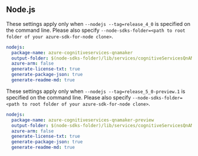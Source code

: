 ## Node.js

These settings apply only when `--nodejs --tag=release_4_0` is specified on the command line.
Please also specify `--node-sdks-folder=<path to root folder of your azure-sdk-for-node clone>`.

``` yaml $(tag) == 'release_4_0' && $(nodejs)
nodejs:
  package-name: azure-cognitiveservices-qnamaker
  output-folder: $(node-sdks-folder)/lib/services/cognitiveServicesQnAMaker
  azure-arm: false
  generate-license-txt: true
  generate-package-json: true
  generate-readme-md: true
```

These settings apply only when `--nodejs --tag=release_5_0-preview.1` is specified on the command line.
Please also specify `--node-sdks-folder=<path to root folder of your azure-sdk-for-node clone>`.

``` yaml $(tag) == 'release_5_0-preview.1' && $(nodejs)
nodejs:
  package-name: azure-cognitiveservices-qnamaker-preview
  output-folder: $(node-sdks-folder)/lib/services/cognitiveServicesQnAMaker/preview
  azure-arm: false
  generate-license-txt: true
  generate-package-json: true
  generate-readme-md: true
```
